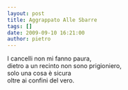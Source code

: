 ```yaml
---
layout: post
title: Aggrappato Alle Sbarre
tags: []
date: 2009-09-10 16:21:00
author: pietro
---
```

I cancelli non mi fanno paura,<br/>dietro a un recinto non sono prigioniero,<br/>solo una cosa è sicura<br/>oltre ai confini del vero.
